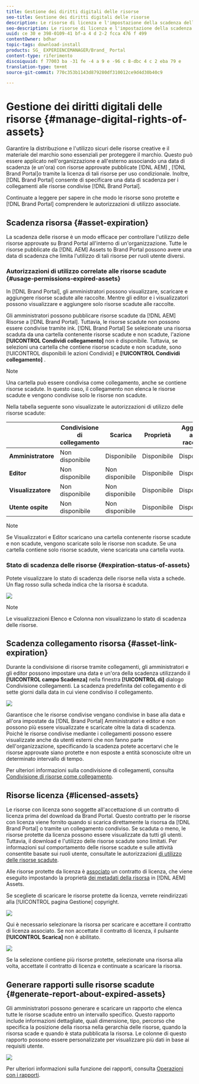 ```yaml
---
title: Gestione dei diritti digitali delle risorse
seo-title: Gestione dei diritti digitali delle risorse
description: Le risorse di licenza e l'impostazione della scadenza delle risorse e dei collegamenti condivisi garantiscono l'utilizzo controllato di tali risorse e le proteggono.
seo-description: Le risorse di licenza e l'impostazione della scadenza delle risorse e dei collegamenti condivisi garantiscono l'utilizzo controllato di tali risorse e le proteggono.
uuid: ce 30 e 398-0109-41 bf-a 4 d 2-2 fcca 476 f 499
contentOwner: bdhar
topic-tags: download-install
products: SG_ EXPERIENCEMANAGER/Brand_ Portal
content-type: riferimento
discoiquuid: f 77003 ba -31 fe -4 a 9 e -96 c 8-dbc 4 c 2 eba 79 e
translation-type: tm+mt
source-git-commit: 770c353b1143d879280df310012ce9d4d30b40c9

---
```



# Gestione dei diritti digitali delle risorse {#manage-digital-rights-of-assets}

Garantire la distribuzione e l'utilizzo sicuri delle risorse creative e il materiale del marchio sono essenziali per proteggere il marchio. Questo può essere applicato nell'organizzazione e all'esterno associando una data di scadenza (e un'ora) con risorse approvate pubblicate [!DNL AEM] , [!DNL Brand Portal]o tramite la licenza di tali risorse per uso condizionale. Inoltre, [!DNL Brand Portal] consente di specificare una data di scadenza per i collegamenti alle risorse condivise [!DNL Brand Portal].

Continuate a leggere per sapere in che modo le risorse sono protette e [!DNL Brand Portal] comprendere le autorizzazioni di utilizzo associate.

## Scadenza risorsa {#asset-expiration}

La scadenza delle risorse è un modo efficace per controllare l'utilizzo delle risorse approvate su Brand Portal all'interno di un'organizzazione. Tutte le risorse pubblicate da [!DNL AEM] Assets to Brand Portal possono avere una data di scadenza che limita l'utilizzo di tali risorse per ruoli utente diversi.

### Autorizzazioni di utilizzo correlate alle risorse scadute {#usage-permissions-expired-assets}

In [!DNL Brand Portal], gli amministratori possono visualizzare, scaricare e aggiungere risorse scadute alle raccolte. Mentre gli editor e i visualizzatori possono visualizzare e aggiungere solo risorse scadute alle raccolte.

Gli amministratori possono pubblicare risorse scadute da [!DNL AEM] Risorse a [!DNL Brand Portal]. Tuttavia, le risorse scadute non possono essere condivise tramite ink. [!DNL Brand Portal] Se selezionate una risorsa scaduta da una cartella contenente risorse scadute e non scadute, l'azione **[!UICONTROL Condividi collegamento]** non è disponibile. Tuttavia, se selezioni una cartella che contiene risorse scadute e non scadute, sono [!UICONTROL disponibili le azioni Condividi] e **[!UICONTROL Condividi collegamento]** .

>[!NOTE]
>
>Una cartella può essere condivisa come collegamento, anche se contiene risorse scadute. In questo caso, il collegamento non elenca le risorse scadute e vengono condivise solo le risorse non scadute.

Nella tabella seguente sono visualizzate le autorizzazioni di utilizzo delle risorse scadute:

|  | **Condivisione di collegamento** | **Scarica** | **Proprietà** | **Aggiungi alla raccolta** | **Elimina** |
|---|---|---|---|---|---|
| **Amministratore** | Non disponibile | Disponibile | Disponibile | Disponibile | Disponibile |
| **Editor** | Non disponibile | Non disponibile | Disponibile | Disponibile | Non disponibile |
| **Visualizzatore** | Non disponibile | Non disponibile | Disponibile | Disponibile | Non disponibile |
| **Utente ospite** | Non disponibile | Non disponibile | Disponibile | Disponibile | Non disponibile |

>[!NOTE]
>
>Se Visualizzatori e Editor scaricano una cartella contenente risorse scadute e non scadute, vengono scaricate solo le risorse non scadute. Se una cartella contiene solo risorse scadute, viene scaricata una cartella vuota.

### Stato di scadenza delle risorse {#expiration-status-of-assets}

Potete visualizzare lo stato di scadenza delle risorse nella vista a schede. Un flag rosso sulla scheda indica che la risorsa è scaduta.

![](assets/expired_assets_cardview.png)

>[!NOTE]
>
>Le visualizzazioni Elenco e Colonna non visualizzano lo stato di scadenza delle risorse.

## Scadenza collegamento risorsa {#asset-link-expiration}

Durante la condivisione di risorse tramite collegamenti, gli amministratori e gli editor possono impostare una data e un'ora della scadenza utilizzando il **[!UICONTROL campo Scadenza]** nella finestra **[!UICONTROL di]** dialogo Condivisione collegamenti. La scadenza predefinita del collegamento è di sette giorni dalla data in cui viene condiviso il collegamento.

![](assets/asset-link-sharing.png)

Garantisce che le risorse condivise vengano condivise in base alla data e all'ora impostate da [!DNL Brand Portal] Amministratori e editor e non possono più essere visualizzate e scaricate oltre la data di scadenza. Poiché le risorse condivise mediante i collegamenti possono essere visualizzate anche da utenti esterni che non fanno parte dell'organizzazione, specificando la scadenza potete accertarvi che le risorse approvate siano protette e non esposte a entità sconosciute oltre un determinato intervallo di tempo.

Per ulteriori informazioni sulla condivisione di collegamenti, consulta [Condivisione di risorse come collegamento](../using/brand-portal-link-share.md).

## Risorse licenza {#licensed-assets}

Le risorse con licenza sono soggette all'accettazione di un contratto di licenza prima del download da Brand Portal. Questo contratto per le risorse con licenza viene fornito quando si scarica direttamente la risorsa da [!DNL Brand Portal] o tramite un collegamento condiviso. Se scaduta o meno, le risorse protette da licenza possono essere visualizzate da tutti gli utenti. Tuttavia, il download e l'utilizzo delle risorse scadute sono limitati. Per informazioni sul comportamento delle risorse scadute e sulle attività consentite basate sui ruoli utente, consultate le autorizzazioni [di utilizzo delle risorse scadute](../using/manage-digital-rights-of-assets.md#usage-permissions-expired-assets).

Alle risorse protette da licenza è [associato](https://helpx.adobe.com/experience-manager/6-5/assets/using/drm.html#DigitalRightsManagementinAssets) un contratto di licenza, che viene eseguito impostando la proprietà [dei metadati della risorsa](https://helpx.adobe.com/experience-manager/6-5/assets/using/drm.html#DigitalRightsManagementinAssets) in [!DNL AEM] Assets.

Se scegliete di scaricare le risorse protette da licenza, verrete reindirizzati alla [!UICONTROL pagina Gestione] copyright.

![](assets/asset-copyright-mgmt.png)

Qui è necessario selezionare la risorsa per scaricare e accettare il contratto di licenza associato. Se non accettate il contratto di licenza, il pulsante **[!UICONTROL Scarica]** non è abilitato.

![](assets/licensed-asset-download-2.png)

Se la selezione contiene più risorse protette, selezionate una risorsa alla volta, accettate il contratto di licenza e continuate a scaricare la risorsa.

## Generare rapporti sulle risorse scadute {#generate-report-about-expired-assets}

Gli amministratori possono generare e scaricare un rapporto che elenca tutte le risorse scadute entro un intervallo specifico. Questo rapporto include informazioni dettagliate, quali dimensione, tipo, percorso che specifica la posizione della risorsa nella gerarchia delle risorse, quando la risorsa scade e quando è stata pubblicata la risorsa. Le colonne di questo rapporto possono essere personalizzate per visualizzare più dati in base ai requisiti utente.

![](assets/assets-expired.png)

Per ulteriori informazioni sulla funzione dei rapporti, consulta [Operazioni con i rapporti](../using/brand-portal-reports.md#work-with-reports).
